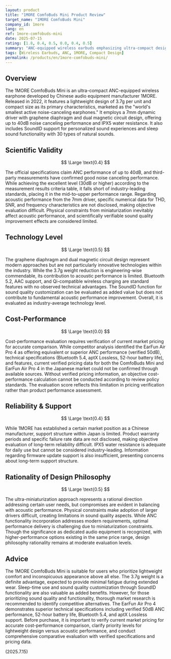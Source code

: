 ```yaml
---
layout: product
title: "1MORE ComfoBuds Mini Product Review"
target_name: "1MORE ComfoBuds Mini"
company_id: 1more
lang: en
ref: 1more-comfobuds-mini
date: 2025-07-15
rating: [1.8, 0.4, 0.5, 0.0, 0.4, 0.5]
summary: "ANC-equipped wireless earbuds emphasizing ultra-compact design. While the 3.7g lightweight design is commendable, basic acoustic performance and technical advantages are limited. Cost-performance evaluation requires verified pricing data."
tags: [Wireless Earbuds, ANC, 1MORE, Compact Design]
permalink: /products/en/1more-comfobuds-mini/
---
```


## Overview

The 1MORE ComfoBuds Mini is an ultra-compact ANC-equipped wireless earphone developed by Chinese audio equipment manufacturer 1MORE. Released in 2022, it features a lightweight design of 3.7g per unit and compact size as its primary characteristics, marketed as the "world's smallest active noise-canceling earphones." It employs a 7mm dynamic driver with graphene diaphragm and dual magnetic circuit design, offering up to 40dB noise canceling performance and IPX5 water resistance. It also includes SoundID support for personalized sound experiences and sleep sound functionality with 30 types of natural sounds.

## Scientific Validity

$$ \Large \text{0.4} $$

The official specifications claim ANC performance of up to 40dB, and third-party measurements have confirmed good noise canceling performance. While achieving the excellent level (30dB or higher) according to the measurement results criteria table, it falls short of industry-leading standards, placing it in the mid-to-upper performance range. Regarding acoustic performance from the 7mm driver, specific numerical data for THD, SNR, and frequency characteristics are not disclosed, making objective evaluation difficult. Physical constraints from miniaturization inevitably affect acoustic performance, and scientifically verifiable sound quality improvement effects are considered limited.

## Technology Level

$$ \Large \text{0.5} $$

The graphene diaphragm and dual magnetic circuit design represent modern approaches but are not particularly innovative technologies within the industry. While the 3.7g weight reduction is engineering-wise commendable, its contribution to acoustic performance is limited. Bluetooth 5.2, AAC support, and Qi-compatible wireless charging are standard features with no observed technical advantages. The SoundID function for sound quality customization can be evaluated as added value but does not contribute to fundamental acoustic performance improvement. Overall, it is evaluated as industry-average technology level.

## Cost-Performance

$$ \Large \text{0.0} $$

Cost-performance evaluation requires verification of current market pricing for accurate comparison. While competitor analysis identified the EarFun Air Pro 4 as offering equivalent or superior ANC performance (verified 50dB), technical specifications (Bluetooth 5.4, aptX Lossless, 52-hour battery life), and features, current verified pricing data for both the ComfoBuds Mini and EarFun Air Pro 4 in the Japanese market could not be confirmed through available sources. Without verified pricing information, an objective cost-performance calculation cannot be conducted according to review policy standards. The evaluation score reflects this limitation in pricing verification rather than product performance assessment.

## Reliability & Support

$$ \Large \text{0.4} $$

While 1MORE has established a certain market position as a Chinese manufacturer, support structure within Japan is limited. Product warranty periods and specific failure rate data are not disclosed, making objective evaluation of long-term reliability difficult. IPX5 water resistance is adequate for daily use but cannot be considered industry-leading. Information regarding firmware update support is also insufficient, presenting concerns about long-term support structure.

## Rationality of Design Philosophy

$$ \Large \text{0.5} $$

The ultra-miniaturization approach represents a rational direction addressing certain user needs, but compromises are evident in balancing with acoustic performance. Physical constraints make adoption of larger drivers difficult, creating limitations in sound quality aspects. While ANC functionality incorporation addresses modern requirements, optimal performance delivery is challenging due to miniaturization constraints. Though the significance as dedicated audio equipment is recognized, with higher-performance options existing in the same price range, design philosophy rationality remains at moderate evaluation levels.

## Advice

The 1MORE ComfoBuds Mini is suitable for users who prioritize lightweight comfort and inconspicuous appearance above all else. The 3.7g weight is a definite advantage, expected to provide minimal fatigue during extended wear. Sleep-time use and sound quality customization through SoundID functionality are also valuable as added benefits. However, for those prioritizing sound quality and functionality, thorough market research is recommended to identify competitive alternatives. The EarFun Air Pro 4 demonstrates superior technical specifications including verified 50dB ANC performance, 52-hour battery life, Bluetooth 5.4, and aptX Lossless support. Before purchase, it is important to verify current market pricing for accurate cost-performance comparison, clarify priority levels for lightweight design versus acoustic performance, and conduct comprehensive comparative evaluation with verified specifications and pricing data.

(2025.7.15)